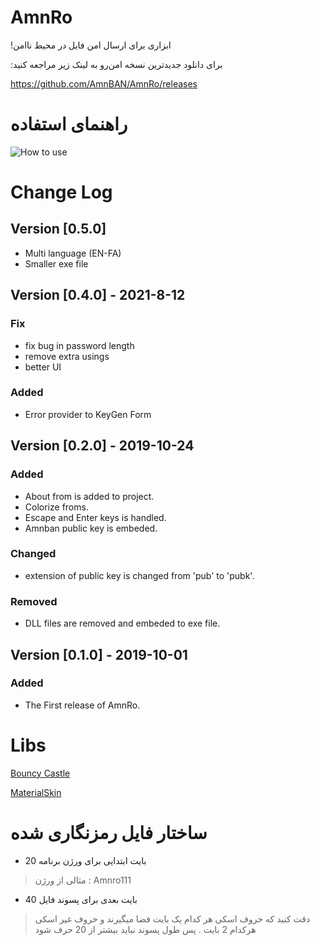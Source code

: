 # AmnRo
!ابزاری برای ارسال امن فایل در محیط ناامن

:برای دانلود جدیدترین نسخه امن‌رو به لینک زیر مراجعه کنید

https://github.com/AmnBAN/AmnRo/releases

# راهنمای استفاده

![How to use](https://user-images.githubusercontent.com/50942920/66287105-42f2ba00-e8e1-11e9-8afb-09f2a826b194.gif)

# Change Log 
## Version [0.5.0]
-  Multi language (EN-FA) 
-  Smaller exe file

## Version [0.4.0] - 2021-8-12
### Fix
-  fix bug in password length 
- remove extra usings
- better UI

### Added
- Error provider to KeyGen Form

## Version [0.2.0] - 2019-10-24
### Added
- About from is added to project.
- Colorize froms.
- Escape and Enter keys is handled.
- Amnban public key is embeded.

### Changed
- extension of public key is changed from 'pub' to 'pubk'.

### Removed
- DLL files are removed and embeded to exe file.

## Version [0.1.0] - 2019-10-01
### Added
- The First release of AmnRo. 

# Libs

[Bouncy Castle](https://github.com/bcgit/bc-csharp)

[MaterialSkin](https://github.com/giansalex/MaterialSkin)

# ساختار فایل رمزنگاری شده 

- 20 بایت ابتدایی برای ورژن برنامه 
> مثالی از ورژن : Amnro111

- 40 بایت بعدی برای پسوند فایل
> دقت کنید که حروف اسکی هر کدام یک بایت فضا میگیرند و حروف غیر اسکی هرکدام 2 بایت . پس طول پسوند نباید بیشتر از 20 حرف شود
